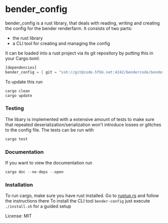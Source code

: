 # bender_config

bender_config is a rust library, that deals with reading, writing and creating \
the config for the bender renderfarm. It consists of two parts:
- the rust library
- a CLI tool for creating and managing the config

It can be loaded into a rust project via its git repository by putting this in your Cargo.toml:
```rust
[dependencies]
bender_config = { git = "ssh://git@code.hfbk.net:4242/bendercode/bender-config.git"}
```
To update this run
```rust
cargo clean
cargo update
```

### Testing
The libary is implemented with a extensive amount of tests to make
sure that repeated deserialization/serialization won't introduce
losses or glitches to the config file. The tests can be run with
```rust
cargo test
```

### Documentation
If you want to view the documentation run
```rust
cargo doc --no-deps --open
```

### Installation
To run cargo, make sure you have rust installed. Go to [rustup.rs](http://rustup.rs) and follow the instructions there
To install the CLI tool `bender-config` just execute `./install.sh` for a guided setup

License: MIT
